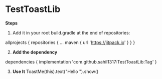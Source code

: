 # TestToastLib

[1]: https://img.shields.io/date/1646393790

**Steps**

1. Add it in your root build.gradle at the end of repositories:

allprojects {
		repositories {
			...
			maven { url 'https://jitpack.io' }
		}
	}
  
2. **Add the dependency**

 dependencies {
	        implementation 'com.github.sahil1317:TestToastLib:Tag'
	}
	
3. **Use It**
             ToastMe(this).text("Hello ").show()
